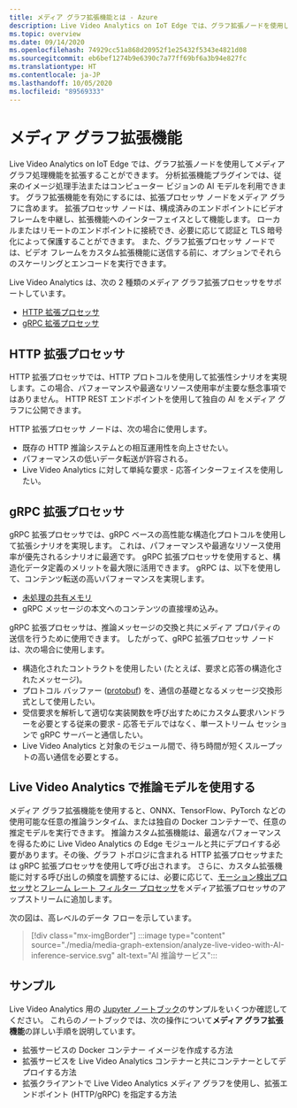 ```yaml
---
title: メディア グラフ拡張機能とは - Azure
description: Live Video Analytics on IoT Edge では、グラフ拡張ノードを使用してメディア グラフ処理機能を拡張することができます。
ms.topic: overview
ms.date: 09/14/2020
ms.openlocfilehash: 74929cc51a868d20952f1e25432f5343e4821d08
ms.sourcegitcommit: eb6bef1274b9e6390c7a77ff69bf6a3b94e827fc
ms.translationtype: HT
ms.contentlocale: ja-JP
ms.lasthandoff: 10/05/2020
ms.locfileid: "89569333"
---
```

# <a name="media-graph-extension"></a>メディア グラフ拡張機能

Live Video Analytics on IoT Edge では、グラフ拡張ノードを使用してメディア グラフ処理機能を拡張することができます。 分析拡張機能プラグインでは、従来のイメージ処理手法またはコンピューター ビジョンの AI モデルを利用できます。 グラフ拡張機能を有効にするには、拡張プロセッサ ノードをメディア グラフに含めます。 拡張プロセッサ ノードは、構成済みのエンドポイントにビデオ フレームを中継し、拡張機能へのインターフェイスとして機能します。 ローカルまたはリモートのエンドポイントに接続でき、必要に応じて認証と TLS 暗号化によって保護することができます。 また、グラフ拡張プロセッサ ノードでは、ビデオ フレームをカスタム拡張機能に送信する前に、オプションでそれらのスケーリングとエンコードを実行できます。

Live Video Analytics は、次の 2 種類のメディア グラフ拡張プロセッサをサポートしています。

* [HTTP 拡張プロセッサ](media-graph-concept.md#http-extension-processor)
* [gRPC 拡張プロセッサ](media-graph-concept.md#grpc-extension-processor)

## <a name="http-extension-processor"></a>HTTP 拡張プロセッサ

HTTP 拡張プロセッサでは、HTTP プロトコルを使用して拡張性シナリオを実現します。この場合、パフォーマンスや最適なリソース使用率が主要な懸念事項ではありません。 HTTP REST エンドポイントを使用して独自の AI をメディア グラフに公開できます。 

HTTP 拡張プロセッサ ノードは、次の場合に使用します。

* 既存の HTTP 推論システムとの相互運用性を向上させたい。
* パフォーマンスの低いデータ転送が許容される。
* Live Video Analytics に対して単純な要求 - 応答インターフェイスを使用したい。

## <a name="grpc-extension-processor"></a>gRPC 拡張プロセッサ

gRPC 拡張プロセッサでは、gRPC ベースの高性能な構造化プロトコルを使用して拡張シナリオを実現します。 これは、パフォーマンスや最適なリソース使用率が優先されるシナリオに最適です。 gRPC 拡張プロセッサを使用すると、構造化データ定義のメリットを最大限に活用できます。 gRPC は、以下を使用して、コンテンツ転送の高いパフォーマンスを実現します。

* [未処理の共有メモリ](https://en.wikipedia.org/wiki/Shared_memory) 
* gRPC メッセージの本文へのコンテンツの直接埋め込み。 

gRPC 拡張プロセッサは、推論メッセージの交換と共にメディア プロパティの送信を行うために使用できます。
したがって、gRPC 拡張プロセッサ ノードは、次の場合に使用します。

* 構造化されたコントラクトを使用したい (たとえば、要求と応答の構造化されたメッセージ)。
* プロトコル バッファー ([protobuf](https://developers.google.com/protocol-buffers)) を、通信の基礎となるメッセージ交換形式として使用したい。
* 受信要求を解析して適切な実装関数を呼び出すためにカスタム要求ハンドラーを必要とする従来の要求 - 応答モデルではなく、単一ストリーム セッションで gRPC サーバーと通信したい。 
* Live Video Analytics と対象のモジュール間で、待ち時間が短くスループットの高い通信を必要とする。

## <a name="use-your-inferencing-model-with-live-video-analytics"></a>Live Video Analytics で推論モデルを使用する

メディア グラフ拡張機能を使用すると、ONNX、TensorFlow、PyTorch などの使用可能な任意の推論ランタイム、または独自の Docker コンテナーで、任意の推定モデルを実行できます。 推論カスタム拡張機能は、最適なパフォーマンスを得るために Live Video Analytics の Edge モジュールと共にデプロイする必要があります。その後、グラフ トポロジに含まれる HTTP 拡張プロセッサまたは gRPC 拡張プロセッサを使用して呼び出されます。 さらに、カスタム拡張機能に対する呼び出しの頻度を調整するには、必要に応じて、[モーション検出プロセッサ](media-graph-concept.md#motion-detection-processor)と[フレーム レート フィルター プロセッサ](media-graph-concept.md#frame-rate-filter-processor)をメディア拡張プロセッサのアップストリームに追加します。

次の図は、高レベルのデータ フローを示しています。

> [!div class="mx-imgBorder"]
> :::image type="content" source="./media/media-graph-extension/analyze-live-video-with-AI-inference-service.svg" alt-text="AI 推論サービス":::

## <a name="samples"></a>サンプル

Live Video Analytics 用の [Jupyter ノートブック](https://github.com/Azure/live-video-analytics/blob/master/utilities/video-analysis/notebooks/readme.md)のサンプルをいくつか確認してください。 これらのノートブックでは、次の操作について**メディア グラフ拡張機能**の詳しい手順を説明しています。

* 拡張サービスの Docker コンテナー イメージを作成する方法
* 拡張サービスを Live Video Analytics コンテナーと共にコンテナーとしてデプロイする方法
* 拡張クライアントで Live Video Analytics メディア グラフを使用し、拡張エンドポイント (HTTP/gRPC) を指定する方法
